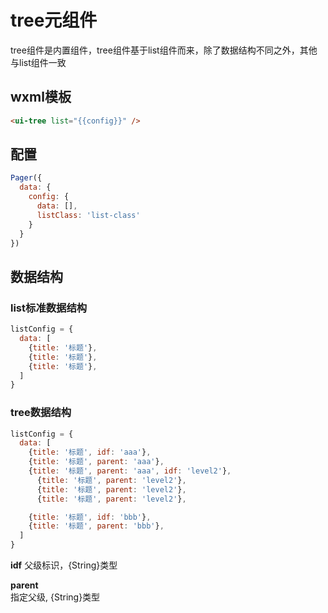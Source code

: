 
# tree元组件

tree组件是内置组件，tree组件基于list组件而来，除了数据结构不同之外，其他与list组件一致

## wxml模板

```html
<ui-tree list="{{config}}" />
```

## 配置

```js
Pager({
  data: {
    config: {
      data: [],
      listClass: 'list-class'
    }
  }
})
```

## 数据结构  

### list标准数据结构  

```js
listConfig = {
  data: [
    {title: '标题'},
    {title: '标题'},
    {title: '标题'},
  ]
}
```

### tree数据结构  

```js
listConfig = {
  data: [
    {title: '标题', idf: 'aaa'},
    {title: '标题', parent: 'aaa'},
    {title: '标题', parent: 'aaa', idf: 'level2'},
      {title: '标题', parent: 'level2'},
      {title: '标题', parent: 'level2'},
      {title: '标题', parent: 'level2'},

    {title: '标题', idf: 'bbb'},
    {title: '标题', parent: 'bbb'},
  ]
}
```

__idf__
父级标识，{String}类型  

__parent__  
指定父级, {String}类型
